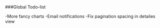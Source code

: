 ###Global Todo-list

-More fancy charts
-Email notifications
-Fix pagination spacing in detailes view
